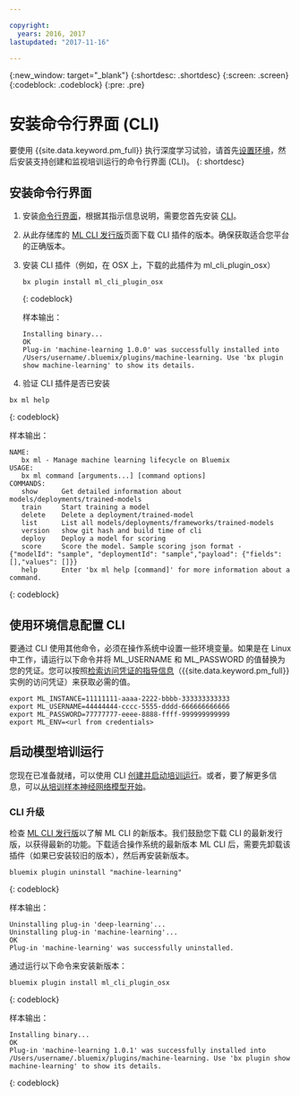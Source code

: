 ```yaml
---

copyright:
  years: 2016, 2017
lastupdated: "2017-11-16"

---
```

{:new_window: target="_blank"}
{:shortdesc: .shortdesc}
{:screen: .screen}
{:codeblock: .codeblock}
{:pre: .pre}

# 安装命令行界面 (CLI)

要使用 {{site.data.keyword.pm_full}} 执行深度学习试验，请首先[设置环境](ml_getting_access.html)，然后安装支持创建和监视培训运行的命令行界面 (CLI)。
{: shortdesc}

## 安装命令行界面

1.  安装[命令行界面](http://clis.ng.bluemix.net/ui/home.html)，根据其指示信息说明，需要您首先安装 [CLI](https://console.stage1.ng.bluemix.net/docs/starters/install_cli.html)。
2.  从此存储库的 [ML CLI 发行版](https://github.ibm.com/NGP-TWC/wml-cli/releases)页面下载 CLI 插件的版本。确保获取适合您平台的正确版本。
3. 安装 CLI 插件（例如，在 OSX 上，下载的此插件为 ml_cli_plugin_osx）

   ```
   bx plugin install ml_cli_plugin_osx
   ```
   {: codeblock}

   样本输出：

   ```
   Installing binary...
   OK
   Plug-in 'machine-learning 1.0.0' was successfully installed into /Users/username/.bluemix/plugins/machine-learning. Use 'bx plugin show machine-learning' to show its details.
   ```

4.  验证 CLI 插件是否已安装

   ```
   bx ml help
   ```
   {: codeblock}

样本输出：

```
NAME:
   bx ml - Manage machine learning lifecycle on Bluemix
USAGE:
   bx ml command [arguments...] [command options]
COMMANDS:
   show      Get detailed information about models/deployments/trained-models
   train     Start training a model
   delete    Delete a deployment/trained-model
   list      List all models/deployments/frameworks/trained-models
   version   show git hash and build time of cli
   deploy    Deploy a model for scoring
   score     Score the model. Sample scoring json format -  {"modelId": "sample", "deploymentId": "sample","payload": {"fields": [],"values": []}}
   help      Enter 'bx ml help [command]' for more information about a command.
```
{: codeblock}

## 使用环境信息配置 CLI

要通过 CLI 使用其他命令，必须在操作系统中设置一些环境变量。如果是在 Linux 中工作，请运行以下命令并将 ML_USERNAME 和 ML_PASSWORD 的值替换为您的凭证。您可以按照[检索访问凭证的指导信息](ml_getting_access.html#retrieving-your-credentials)（{{site.data.keyword.pm_full}} 实例的访问凭证）来获取必需的值。  

```
export ML_INSTANCE=11111111-aaaa-2222-bbbb-333333333333
export ML_USERNAME=44444444-cccc-5555-dddd-666666666666
export ML_PASSWORD=77777777-eeee-8888-ffff-999999999999
export ML_ENV=<url from credentials>
```

## 启动模型培训运行

您现在已准备就绪，可以使用 CLI [创建并启动培训运行](ml_dlaas_working_with_new_models.html)。或者，要了解更多信息，可以[从培训样本神经网络模型开始](ml_dlaas_working_with_sample_models.html)。

### CLI 升级

检查 [ML CLI 发行版](https://github.ibm.com/NGP-TWC/wml-cli/releases)以了解 ML CLI 的新版本。我们鼓励您下载 CLI 的最新发行版，以获得最新的功能。下载适合操作系统的最新版本 ML CLI 后，需要先卸载该插件（如果已安装较旧的版本），然后再安装新版本。

```
bluemix plugin uninstall "machine-learning"
```
{: codeblock}

样本输出：

```
Uninstalling plug-in 'deep-learning'...
Uninstalling plug-in 'machine-learning'...
OK
Plug-in 'machine-learning' was successfully uninstalled.
```

通过运行以下命令来安装新版本：

```
bluemix plugin install ml_cli_plugin_osx
```
{: codeblock}

样本输出：

```
Installing binary...
OK
Plug-in 'machine-learning 1.0.1' was successfully installed into /Users/username/.bluemix/plugins/machine-learning. Use 'bx plugin show machine-learning' to show its details.
```
{: codeblock}
